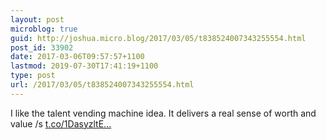 ```yaml
---
layout: post
microblog: true
guid: http://joshua.micro.blog/2017/03/05/t838524007343255554.html
post_id: 33902
date: 2017-03-06T09:57:57+1100
lastmod: 2019-07-30T17:41:19+1100
type: post
url: /2017/03/05/t838524007343255554.html
---
```

I like the talent vending machine idea. It delivers a real sense of worth and value /s [t.co/1DasyzltE...](https://t.co/1DasyzltEq)
